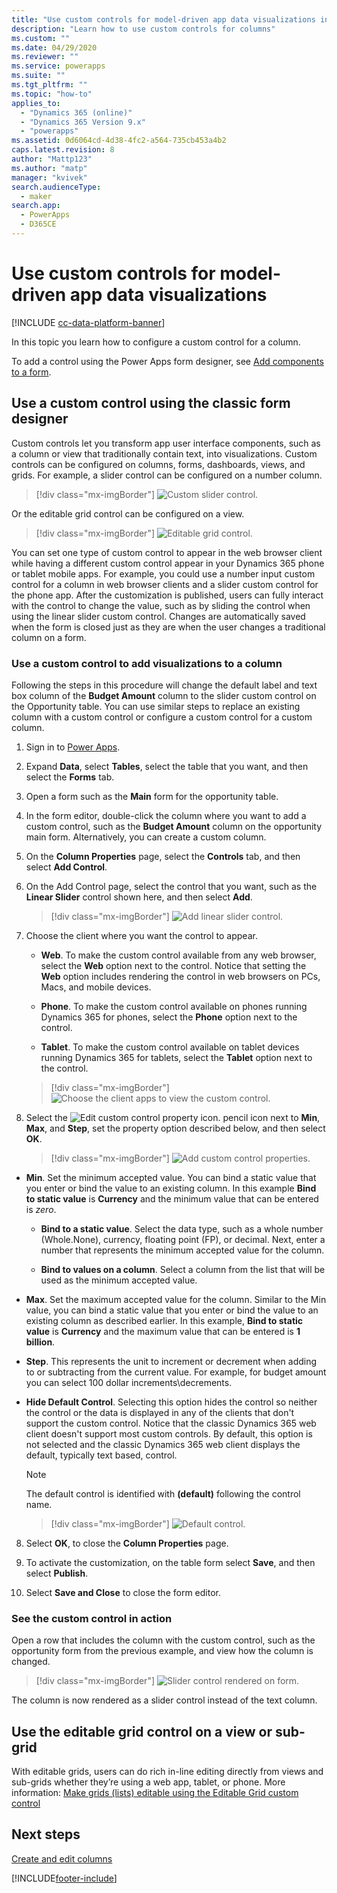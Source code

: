 ```yaml
---
title: "Use custom controls for model-driven app data visualizations in Power Apps | MicrosoftDocs"
description: "Learn how to use custom controls for columns"
ms.custom: ""
ms.date: 04/29/2020
ms.reviewer: ""
ms.service: powerapps
ms.suite: ""
ms.tgt_pltfrm: ""
ms.topic: "how-to"
applies_to: 
  - "Dynamics 365 (online)"
  - "Dynamics 365 Version 9.x"
  - "powerapps"
ms.assetid: 0d6064cd-4d38-4fc2-a564-735cb453a4b2
caps.latest.revision: 8
author: "Mattp123"
ms.author: "matp"
manager: "kvivek"
search.audienceType: 
  - maker
search.app: 
  - PowerApps
  - D365CE
---
```

# Use custom controls for model-driven app data visualizations

[!INCLUDE [cc-data-platform-banner](../../includes/cc-data-platform-banner.md)]

In this topic you learn how to configure a custom control for a column.

To add a control using the Power Apps form designer, see [Add components to a form](add-move-configure-or-delete-components-on-form.md#add-components-to-a-form).

## Use a custom control using the classic form designer

Custom controls let you transform app user interface components, such as a column or view that traditionally contain text, into visualizations. Custom controls can be configured on columns, forms, dashboards, views, and grids. 
For example, a slider control can be configured on a number column.

   > [!div class="mx-imgBorder"] 
   > ![Custom slider control.](media/slider-control.PNG "Slider control for a column")

Or the editable grid control can be configured on a view. 

   > [!div class="mx-imgBorder"] 
   > ![Editable grid control.](media/editable-grid-example.png)

You can set one type of custom control to appear in the web browser client while having a different custom control appear in your Dynamics 365 phone or  tablet mobile apps. For example, you could use a number input custom control for a column in web browser clients and a slider custom control for the phone app. After the customization is published, users can fully interact with the control to change the value, such as by sliding the control when using the linear slider custom control. Changes are automatically saved when the form is closed just as they are when the user changes a traditional  column on a form.  
  
### Use a custom control to add visualizations to a column  
 Following the steps in this procedure will change the default label and text box column  of the **Budget Amount** column to the slider custom control on the Opportunity table. You can use similar steps to replace an existing column with a custom control or configure a custom control for a custom column.  
  
1.  Sign in to [Power Apps](https://make.powerapps.com/?utm_source=padocs&utm_medium=linkinadoc&utm_campaign=referralsfromdoc).  

2.  Expand **Data**, select **Tables**, select the table that you want, and then select the **Forms** tab.  
  
2.  Open a form such as the **Main** form for the opportunity table. 
  
3.  In the form editor, double-click the column where you want to add a custom control, such as the **Budget Amount** column on the opportunity main form. Alternatively, you can create a custom column. 
  
4.  On the **Column Properties** page, select the **Controls** tab, and then select **Add Control**.  
  
5.  On the Add Control page, select the control that you want, such as the **Linear Slider** control shown here, and then select **Add**.  

    > [!div class="mx-imgBorder"] 
    > ![Add linear slider control.](media/add-slider.PNG "Add linear slider control")  
  
6.  Choose the client where you want the control to appear.  
  
    - **Web**. To make the custom control available from any web browser, select the **Web** option next to the control. Notice that setting the **Web** option includes rendering the control in web browsers on PCs, Macs, and mobile devices.  
  
    - **Phone**. To make the custom control available on phones running Dynamics 365 for phones, select the **Phone** option next to the control.  
  
    - **Tablet**. To make the custom control available on tablet devices running Dynamics 365 for tablets, select the **Tablet** option next to the control.  
  
    > [!div class="mx-imgBorder"] 
    > ![Choose the client apps to view the custom control.](media/choose-client.png "Choose the client apps to view the custom control")  
  
7.  Select the ![Edit custom control property icon.](media/ccf-pencil-icon.png "Edit custom control property icon") pencil icon next to **Min**, **Max**, and **Step**, set the property option described below, and then select **OK**.  
  
    > [!div class="mx-imgBorder"] 
    > ![Add custom control properties.](media/ccf-add-properties.png "Add custom control properties")
  
   - **Min**. Set the minimum accepted value. You can bind a static value that you enter or bind the value to an existing column. In this example **Bind to static value** is **Currency** and the minimum value that can be entered is *zero*.  
  
       - **Bind to a static value**. Select the data type, such as a whole number (Whole.None), currency, floating point (FP), or decimal. Next, enter a number that represents the minimum accepted value for the column.  
  
       - **Bind to values on a column**. Select a column from the list that will be used as the minimum accepted value.  
  
   - **Max**. Set the maximum accepted value for the column. Similar to the Min value, you can bind a static value that you enter or bind the value to an existing column as described earlier. In this example, **Bind to static value** is **Currency** and the maximum value that can be entered is **1 billion**.  
  
   - **Step**. This represents the unit to increment or decrement when adding to or subtracting from  the current value. For example, for budget amount you can select 100 dollar increments\decrements.  
  
   - **Hide Default Control**. Selecting this option hides the control so neither the control or the data is displayed in any of the clients that don't support the custom control. Notice that  the classic Dynamics 365 web client doesn't support most custom controls. By default, this option is not selected and the classic Dynamics 365 web client displays the default, typically text based, control.  
  
       > [!NOTE]
       >  The default control is identified with **(default)** following the control name.  
       >   
       > > [!div class="mx-imgBorder"] 
       > > ![Default control.](media/default-control.png "Default control")  
  
8.  Select **OK**, to close the **Column Properties** page.  
  
9. To activate the customization, on the table form select **Save**, and then select **Publish**.  
  
10. Select **Save and Close** to close the form editor.  
  
### See the custom control in action  
 Open a row that includes the column with the custom control, such as the opportunity form from the previous example, and view how the column is changed.  
  
   > [!div class="mx-imgBorder"] 
   > ![Slider control rendered on form.](media/slider-control.PNG "Slider control rendered on form")  
  
 The column is now rendered as a slider control instead of the text column. 

## Use the editable grid control on a view or sub-grid

With editable grids, users can do rich in-line editing directly from views and sub-grids whether they’re using a web app, tablet, or phone. More information: [Make grids (lists) editable using the Editable Grid custom control](make-grids-lists-editable-custom-control.md) 
  
## Next steps  
[Create and edit columns](../data-platform/create-edit-fields.md)


[!INCLUDE[footer-include](../../includes/footer-banner.md)]